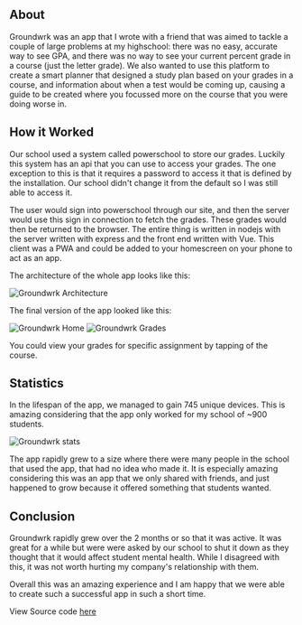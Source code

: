 ## About

Groundwrk was an app that I wrote with a friend that was aimed to tackle a couple of large problems at my highschool: there was no easy, accurate way to see GPA, and there was no way to see your current percent grade in a course (just the letter grade). We also wanted to use this platform to create a smart planner that designed a study plan based on your grades in a course, and information about when a test would be coming up, causing a guide to be created where you focussed more on the course that you were doing worse in.

## How it Worked

Our school used a system called powerschool to store our grades. Luckily this system has an api that you can use to access your grades. The one exception to this is that it requires a password to access it that is defined by the installation. Our school didn't change it from the default so I was still able to access it.

The user would sign into powerschool through our site, and then the server would use this sign in connection to fetch the grades. These grades would then be returned to the browser. The entire thing is written in nodejs with the server written with express and the front end written with Vue. This client was a PWA and could be added to your homescreen on your phone to act as an app.

The architecture of the whole app looks like this:

![Groundwrk Architecture](%architecture%)

The final version of the app looked like this:

![Groundwrk Home](%groundwrk_home%)
![Groundwrk Grades](%groundwrk_assignments%)

You could view your grades for specific assignment by tapping of the course.

## Statistics

In the lifespan of the app, we managed to gain 745 unique devices. This is amazing considering that the app only worked for my school of ~900 students.

![Groundwrk stats](%groundwrk_users%)

The app rapidly grew to a size where there were many people in the school that used the app, that had no idea who made it. It is especially amazing considering this was an app that we only shared with friends, and just happened to grow because it offered something that students wanted.

## Conclusion

Groundwrk rapidly grew over the 2 months or so that it was active. It was great for a while but were were asked by our school to shut it down as they thought that it would affect student mental health. While I disagreed with this, it was not worth hurting my company's relationship with them.

Overall this was an amazing experience and I am happy that we were able to create such a successful app in such a short time.

View Source code [here](https://github.com/KolCrooks/groundwrk)
